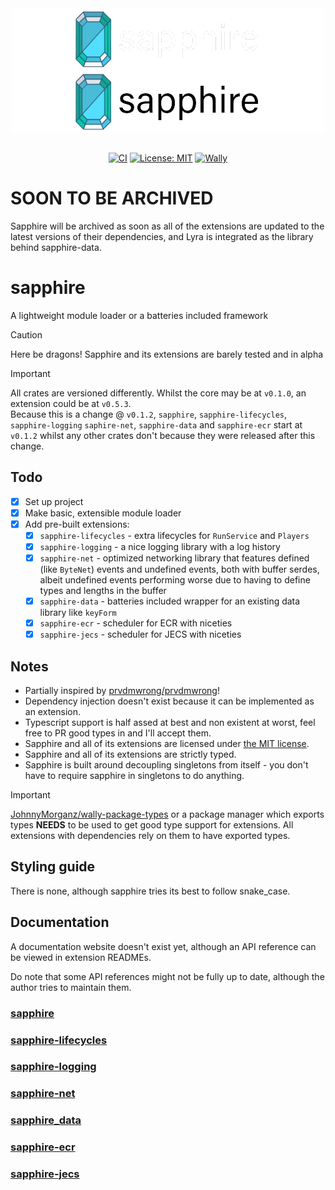 <div align="center">
<img
  align="center"
  src="./assets/sapphire_darkmode.png#gh-dark-mode-only"
  alt="sapphire"
  width="500px"/>
<img
  align="center"
  src="./assets/sapphire_lightmode.png#gh-light-mode-only"
  alt="sapphire"
  width="500px"/>

<br/>
<br/>

[![CI](https://img.shields.io/github/actions/workflow/status/mark-marks/sapphire/ci.yml?style=for-the-badge&label=CI)](https://github.com/mark-marks/sapphire/actions/workflows/ci.yml)
[![License: MIT](https://img.shields.io/badge/license-MIT-blue?style=for-the-badge)](https://github.com/Mark-Marks/sapphire/blob/main/LICENSE)
[![Wally](https://img.shields.io/github/v/tag/mark-marks/sapphire?&style=for-the-badge)](https://wally.run/package/mark-marks/sapphire)
</br>

</div>

# SOON TO BE ARCHIVED

Sapphire will be archived as soon as all of the extensions are updated to the latest versions of their dependencies, and Lyra is integrated as the library behind sapphire-data.

# sapphire

A lightweight module loader or a batteries included framework

> [!CAUTION]
> Here be dragons! Sapphire and its extensions are barely tested and in alpha

> [!IMPORTANT]
> All crates are versioned differently. Whilst the core may be at `v0.1.0`, an extension could be at `v0.5.3`.\
> Because this is a change @ `v0.1.2`, `sapphire`, `sapphire-lifecycles`, `sapphire-logging` `saphire-net`, `sapphire-data` and `sapphire-ecr` start at `v0.1.2` whilst any other crates don't because they were released after this change.

## Todo
- [x] Set up project
- [x] Make basic, extensible module loader
- [x] Add pre-built extensions:
  - [x] `sapphire-lifecycles` - extra lifecycles for `RunService` and `Players`
  - [x] `sapphire-logging` - a nice logging library with a log history
  - [x] `sapphire-net` - optimized networking library that features defined (like `ByteNet`) events and undefined events, both with buffer serdes, albeit undefined events performing worse due to having to define types and lengths in the buffer
  - [x] `sapphire-data` - batteries included wrapper for an existing data library like `keyForm`
  - [x] `sapphire-ecr` - scheduler for ECR with niceties
  - [x] `sapphire-jecs` - scheduler for JECS with niceties

## Notes
- Partially inspired by [prvdmwrong/prvdmwrong](https://github.com/prvdmwrong/prvdmwrong)!
- Dependency injection doesn't exist because it can be implemented as an extension.
- Typescript support is half assed at best and non existent at worst, feel free to PR good types in and I'll accept them.
- Sapphire and all of its extensions are licensed under [the MIT license](https://opensource.org/license/mit).
- Sapphire and all of its extensions are strictly typed.
- Sapphire is built around decoupling singletons from itself - you don't have to require sapphire in singletons to do anything.
> [!IMPORTANT]
> [JohnnyMorganz/wally-package-types](https://github.com/JohnnyMorganz/wally-package-types) or a package manager which exports types **NEEDS** to be used to get good type support for extensions. All extensions with dependencies rely on them to have exported types.

## Styling guide
There is none, although sapphire tries its best to follow snake_case.

## Documentation

A documentation website doesn't exist yet, although an API reference can be viewed in extension READMEs.

Do note that some API references might not be fully up to date, although the author tries to maintain them.

### [sapphire](/crates/sapphire)

### [sapphire-lifecycles](/crates/sapphire-lifecycles)

### [sapphire-logging](/crates/sapphire-logging)

### [sapphire-net](/crates/sapphire-net)

### [sapphire_data](/crates/sapphire-data)

### [sapphire-ecr](/crates/sapphire-ecr)

### [sapphire-jecs](/crates/sapphire-jecs)
